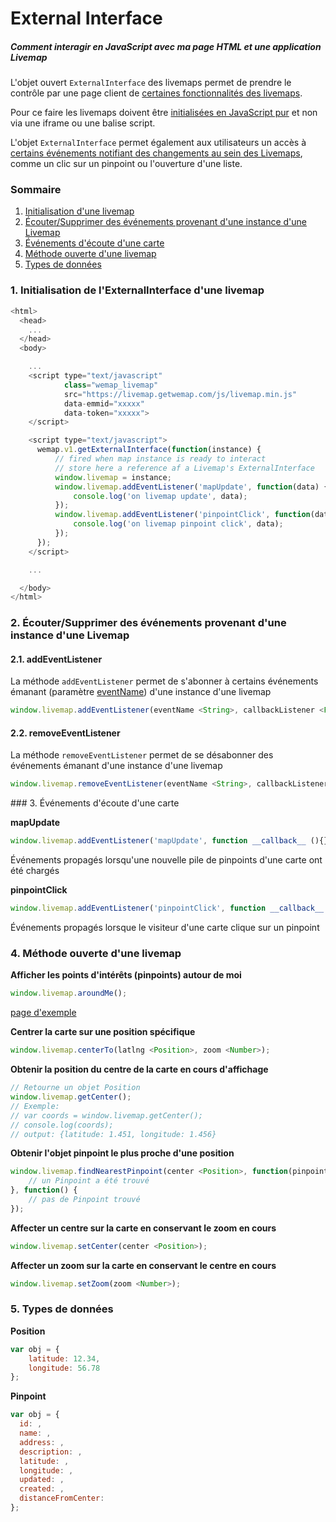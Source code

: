 # External Interface
##### Comment interagir en JavaScript avec ma page HTML et une application Livemap

L'objet ouvert `ExternalInterface` des livemaps permet de prendre le contrôle par une page client de [certaines fonctionnalités des livemaps](#publics_methods).

Pour ce faire les livemaps doivent être [initialisées en JavaScript pur](#init_native_javascript) et non via une iframe ou une balise script.

L'objet `ExternalInterface` permet également aux utilisateurs un accès à [certains événements notifiant des changements au sein des Livemaps](#events), comme un clic sur un pinpoint ou l'ouverture d'une liste.

### Sommaire

1. [Initialisation d'une livemap](#init_native_javascript)
2. [Écouter/Supprimer des événements provenant d'une instance d'une Livemap](#externals_listeners)
3. [Événements d'écoute d'une carte](#events)
4. [Méthode ouverte d'une livemap](#methods)
5. [Types de données](#types)

<a name="init_native_javascript"></a>
### 1. Initialisation de l'ExternalInterface d'une livemap

```javascript
<html>
  <head>
    ...
  </head>
  <body>

    ...
    <script type="text/javascript"
            class="wemap_livemap"
            src="https://livemap.getwemap.com/js/livemap.min.js"
            data-emmid="xxxxx"
            data-token="xxxxx">
    </script>

    <script type="text/javascript">
      wemap.v1.getExternalInterface(function(instance) {
          // fired when map instance is ready to interact
          // store here a reference af a Livemap's ExternalInterface
          window.livemap = instance;
          window.livemap.addEventListener('mapUpdate', function(data) {
              console.log('on livemap update', data);
          });
          window.livemap.addEventListener('pinpointClick', function(data) {
              console.log('on livemap pinpoint click', data);
          });
      });
    </script>

    ...

  </body>
</html>
```

<a name="externals_listeners"></a>
### 2. Écouter/Supprimer des événements provenant d'une instance d'une Livemap

#### 2.1. addEventListener

La méthode `addEventListener` permet de s'abonner à certains événements émanant (paramètre [eventName](#events)) d'une instance d'une livemap

```javascript
window.livemap.addEventListener(eventName <String>, callbackListener <Function>);
```

#### 2.2. removeEventListener

La méthode `removeEventListener` permet de se désabonner des événements émanant d'une instance d'une livemap

```javascript
window.livemap.removeEventListener(eventName <String>, callbackListener <Function>);
```

<a name="events" />
### 3. Événements d'écoute d'une carte

**mapUpdate**

```javascript
window.livemap.addEventListener('mapUpdate', function __callback__ (){});
```
Événements propagés lorsqu'une nouvelle pile de pinpoints d'une carte ont été chargés

**pinpointClick**

```javascript
window.livemap.addEventListener('pinpointClick', function __callback__ (){});
```
Événements propagés lorsque le visiteur d'une carte clique sur un pinpoint

<a name="methods"></a>
### 4. Méthode ouverte d'une livemap

**Afficher les points d'intérêts (pinpoints) autour de moi**

```javascript
window.livemap.aroundMe();
```

[page d'exemple](https://github.com/wemap/welcome/blob/master/examples/external_interface/around_me.html)

**Centrer la carte sur une position spécifique**

```javascript
window.livemap.centerTo(latlng <Position>, zoom <Number>);
```

**Obtenir la position du centre de la carte en cours d'affichage**

```javascript
// Retourne un objet Position
window.livemap.getCenter();
// Exemple:
// var coords = window.livemap.getCenter();
// console.log(coords);
// output: {latitude: 1.451, longitude: 1.456}
```

**Obtenir l'objet pinpoint le plus proche d'une position**

```javascript
window.livemap.findNearestPinpoint(center <Position>, function(pinpoint) {
    // un Pinpoint a été trouvé
}, function() {
    // pas de Pinpoint trouvé
});
```

**Affecter un centre sur la carte en conservant le zoom en cours**

```javascript
window.livemap.setCenter(center <Position>);
```

**Affecter un zoom sur la carte en conservant le centre en cours**

```javascript
window.livemap.setZoom(zoom <Number>);
```

<a name="types"></a>
### 5. Types de données

**Position**

```javascript
var obj = {
    latitude: 12.34,
    longitude: 56.78
};
```

**Pinpoint**
```javascript
var obj = {
  id: ,
  name: ,
  address: ,
  description: ,
  latitude: ,
  longitude: ,
  updated: ,
  created: ,
  distanceFromCenter:
};
```
